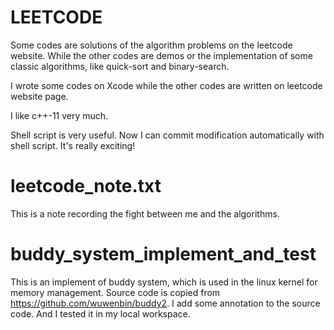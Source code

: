 
# LEETCODE

Some codes are solutions of the algorithm problems on the leetcode website.
While the other codes are demos or the implementation of some classic algorithms, like quick-sort and binary-search.

I wrote some codes on Xcode while the other codes are written on leetcode website page.

I like c++-11 very much.

Shell script is very useful.
Now I can commit modification automatically with shell script.
It's really exciting!

# leetcode_note.txt
This is a note recording the fight between me and the algorithms.

# buddy_system_implement_and_test
This is an implement of buddy system, which is used in the linux kernel for memory management.
Source code is copied from https://github.com/wuwenbin/buddy2.
I add some annotation to the source code.
And I tested it in my local workspace.
